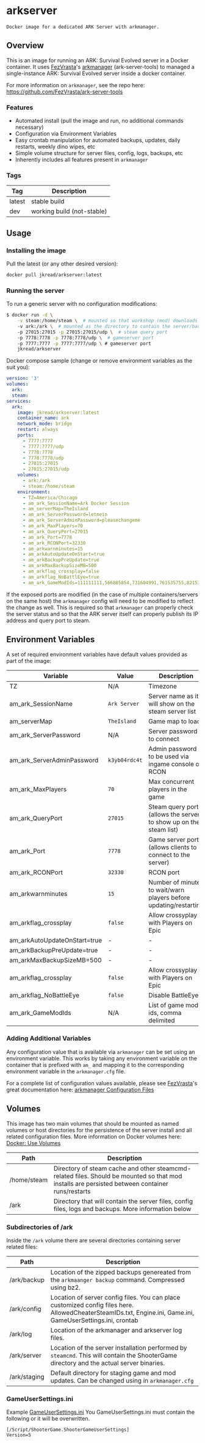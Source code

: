 # arkserver
```
Docker image for a dedicated ARK Server with arkmanager.
```

## Overview

This is an image for running an ARK: Survival Evolved server in a Docker container. It uses [FezVrasta](https://github.com/FezVrasta)'s [arkmanager](https://github.com/FezVrasta/ark-server-tools) (ark-server-tools) to managed a single-instance ARK: Survival Evolved server inside a docker container.

For more information on `arkmanager`, see the repo here: https://github.com/FezVrasta/ark-server-tools

### Features
* Automated install (pull the image and run, no additional commands necessary)
* Configuration via Environment Variables
* Easy crontab manipulation for automated backups, updates, daily restarts, weekly dino wipes, etc
* Simple volume structure for server files, config, logs, backups, etc
* Inherently includes all features present in `arkmanager`

### Tags
| Tag | Description |
|--|--|
| latest | stable build |
| dev | working build (not-stable) |

## Usage

### Installing the image

Pull the latest (or any other desired version):
```bash
docker pull jkread/arkserver:latest
```

### Running the server

To run a generic server with no configuration modifications:
```bash
$ docker run -d \
    -v steam:/home/steam \  # mounted so that workshop (mod) downloads are persisted
    -v ark:/ark \  # mounted as the directory to contain the server/backup/log/config files
    -p 27015:27015 -p 27015:27015/udp \  # steam query port
    -p 7778:7778 -p 7778:7778/udp \  # gameserver port
    -p 7777:7777 -p 7777:7777/udp \ # gameserver port
    jkread/arkserver
```
Docker compose sample (change or remove environment variables as the suit you):
```yaml
version: '3'
volumes:
  ark:
  steam:
services:
  ark:
    image: jkread/arkserver:latest
    container_name: ark
    network_mode: bridge
    restart: always
    ports:
      - 7777:7777
      - 7777:7777/udp
      - 7778:7778
      - 7778:7778/udp
      - 27015:27015
      - 27015:27015/udp
    volumes:
      - ark:/ark
      - steam:/home/steam
    environment:
      - TZ=America/Chicago
      - am_ark_SessionName=Ark Docker Session
      - am_serverMap=TheIsland
      - am_ark_ServerPassword=letmein
      - am_ark_ServerAdminPassword=pleasechangeme
      - am_ark_MaxPlayers=70
      - am_ark_QueryPort=27015
      - am_ark_Port=7778
      - am_ark_RCONPort=32330
      - am_arkwarnminutes=15
      - am_arkAutoUpdateOnStart=true
      - am_arkBackupPreUpdate=true
      - am_arkMaxBackupSizeMB=500
      - am_arkflag_crossplay=false
      - am_arkflag_NoBattlEye=true
      - am_ark_GameModIds=111111111,566885854,731604991,761535755,821530042,889745138,1404697612
```

If the exposed ports are modified (in the case of multiple containers/servers on the same host) the `arkmanager` config will need to be modified to reflect the change as well. This is required so that `arkmanager` can properly check the server status and so that the ARK server itself can properly publish its IP address and query port to steam.

## Environment Variables

A set of required environment variables have default values provided as part of the image:

| Variable | Value | Description |
| - | - | - |
| TZ | N/A | Timezone |
| am_ark_SessionName | `Ark Server` | Server name as it will show on the steam server list |
| am_serverMap | `TheIsland` | Game map to load |
| am_ark_ServerPassword | N/A | Server password to connect |
| am_ark_ServerAdminPassword | `k3yb04rdc4t` | Admin password to be used via ingame console or RCON |
| am_ark_MaxPlayers | `70` | Max concurrent players in the game |
| am_ark_QueryPort | `27015` | Steam query port (allows the server to show up on the steam list) |
| am_ark_Port | `7778` | Game server port (allows clients to connect to the server) |
| am_ark_RCONPort | `32330` | RCON port |
| am_arkwarnminutes | `15` | Number of minutes to wait/warn players before updating/restarting |
| am_arkflag_crossplay | `false` | Allow crossyplay with Players on Epic |
| am_arkAutoUpdateOnStart=true | - | - |
| am_arkBackupPreUpdate=true | - | - |
| am_arkMaxBackupSizeMB=500 | - | - |
| am_arkflag_crossplay | `false` | Allow crossyplay with Players on Epic |
| am_arkflag_NoBattleEye | `false` | Disable BattleEye  |
| am_ark_GameModIds | N/A | List of game mod ids, comma delimited |

### Adding Additional Variables

Any configuration value that is available via `arkmanager` can be set using an environment variable. This works by taking any environment variable on the container that is prefixed with `am_` and mapping it to the corresponding environment variable in the `arkmanager.cfg` file. 

For a complete list of configuration values available, please see [FezVrasta](https://github.com/FezVrasta)'s great documentation here: [arkmanager Configuration Files](https://github.com/FezVrasta/ark-server-tools#configuration-files)

## Volumes

This image has two main volumes that should be mounted as named volumes or host directories for the persistence of the server install and all related configuration files. More information on Docker volumes here: [Docker: Use Volumes](https://docs.docker.com/storage/volumes/)

| Path | Description |
| - | - |
| /home/steam | Directory of steam cache and other steamcmd-related files. Should be mounted so that mod installs are persisted between container runs/restarts |
| /ark | Directory that will contain the server files, config files, logs and backups. More information below |

### Subdirectories of /ark

Inside the `/ark` volume there are several directories containing server related files:

| Path | Description |
| - | - |
| /ark/backup | Location of the zipped backups genereated from the `arkmaanger backup` command. Compressed using bz2. |
| /ark/config | Location of server config files. You can place customized config files here. AllowedCheaterSteamIDs.txt, Engine.ini, Game.ini, GameUserSettings.ini, crontab |
| /ark/log | Location of the arkmanager and arkserver log files. |
| /ark/server | Location of the server installation performed by `steamcmd`. This will contain the ShooterGame directory and the actual server binaries. |
| /ark/staging | Default directory for staging game and mod updates. Can be changed using in `arkmanager.cfg` |

### GameUserSettings.ini

Example [GameUserSettings.ini](https://pastebin.com/Td24Ku2E)
You GameUserSettings.ini must contain the following or it will be overwritten.

```
[/Script/ShooterGame.ShooterGameUserSettings]
Version=5
```
